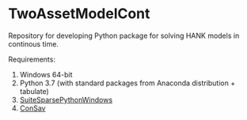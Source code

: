 # TwoAssetModelCont

Repository for developing Python package for solving HANK models in continous time.

Requirements:

1. Windows 64-bit
2. Python 3.7 (with standard packages from Anaconda distribution + tabulate)
3. [SuiteSparsePythonWindows](https://github.com/JeppeDruedahl/SuiteSparsePythonWindows)
4. [ConSav](https://github.com/NumEconCopenhagen/ConsumptionSaving)
